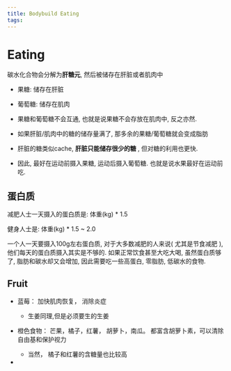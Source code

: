 ```yaml
---
title: Bodybuild Eating
tags:
---
```




# Eating



碳水化合物会分解为**肝糖元**, 然后被储存在肝脏或者肌肉中

* 果糖: 储存在肝脏

* 葡萄糖: 储存在肌肉 

* 果糖和葡萄糖不会互通, 也就是说果糖不会存放在肌肉中, 反之亦然.

* 如果肝脏/肌肉中的糖的储存量满了, 那多余的果糖/葡萄糖就会变成脂肪

* 肝脏的糖类似cache, **肝脏只能储存很少的糖** , 但对糖的利用也更快. 

  

* 因此, 最好在运动前摄入果糖, 运动后摄入葡萄糖. 也就是说水果最好在运动前吃.

## 蛋白质

减肥人士一天摄入的蛋白质是: 体重(kg) * 1.5

健身人士是: 体重(kg) * 1.5 ~ 2.0

一个人一天要摄入100g左右蛋白质, 对于大多数减肥的人来说( 尤其是节食减肥 ), 他们每天的蛋白质摄入其实是不够的.  如果正常饮食甚至大吃大喝, 虽然蛋白质够了, 脂肪和碳水却又会增加, 因此需要吃一些高蛋白, 零脂肪, 低碳水的食物.

## Fruit

* 蓝莓： 加快肌肉恢复， 消除炎症
  * 生姜同理,但是必须要生的生姜
* 橙色食物： 芒果，橘子，红薯， 胡萝卜，南瓜。 都富含胡萝卜素，可以清除自由基和保护视力
  * 当然， 橘子和红薯的含糖量也比较高

* 

# 
